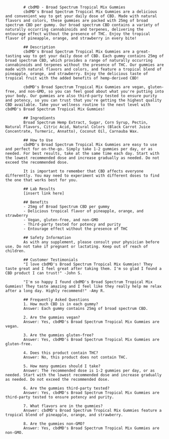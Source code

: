 
            # cbdMD - Broad Spectrum Tropical Mix Gummies
            cbdMD's Broad Spectrum Tropical Mix Gummies are a delicious and convenient way to get your daily dose of CBD. Made with natural flavors and colors, these gummies are packed with 25mg of broad spectrum CBD per gummy. Our broad spectrum CBD contains a variety of naturally occurring cannabinoids and terpenes, delivering the entourage effect without the presence of THC. Enjoy the tropical flavor of pineapple, orange, and strawberry in every bite!
            
            ## Description
            cbdMD's Broad Spectrum Tropical Mix Gummies are a great-tasting way to get your daily dose of CBD. Each gummy contains 25mg of broad spectrum CBD, which provides a range of naturally occurring cannabinoids and terpenes without the presence of THC. Our gummies are made with natural flavors and colors, and feature a tropical blend of pineapple, orange, and strawberry. Enjoy the delicious taste of tropical fruit with the added benefits of hemp-derived CBD!
            
            cbdMD's Broad Spectrum Tropical Mix Gummies are vegan, gluten-free, and non-GMO, so you can feel good about what you're putting into your body. Our gummies are also third-party tested to ensure purity and potency, so you can trust that you're getting the highest quality CBD available. Take your wellness routine to the next level with cbdMD's Broad Spectrum Tropical Mix Gummies!
            
            ## Ingredients
            Broad Spectrum Hemp Extract, Sugar, Corn Syrup, Pectin, Natural Flavors, Citric Acid, Natural Colors (Black Carrot Juice Concentrate, Turmeric, Annatto), Coconut Oil, Carnauba Wax.
            
            ## How to Use
            cbdMD's Broad Spectrum Tropical Mix Gummies are easy to use and perfect for on-the-go. Simply take 1-2 gummies per day, or as needed. For best results, take at the same time each day. Start with the lowest recommended dose and increase gradually as needed. Do not exceed the recommended dose.
            
            It is important to remember that CBD affects everyone differently. You may need to experiment with different doses to find the one that works best for you.
            
            ## Lab Results
            [insert link here]
            
            ## Benefits
            - 25mg of Broad Spectrum CBD per gummy
            - Delicious tropical flavor of pineapple, orange, and strawberry
            - Vegan, gluten-free, and non-GMO
            - Third-party tested for potency and purity
            - Entourage effect without the presence of THC
            
            ## Safety Information
            As with any supplement, please consult your physician before use. Do not take if pregnant or lactating. Keep out of reach of children.
            
            ## Customer Testimonials
            "I love cbdMD's Broad Spectrum Tropical Mix Gummies! They taste great and I feel great after taking them. I'm so glad I found a CBD product I can trust!" -John S.
            
            "I'm so happy I found cbdMD's Broad Spectrum Tropical Mix Gummies! They taste amazing and I feel like they really help me relax after a long day. Highly recommend!" -Amy R.
            
            ## Frequently Asked Questions
            1. How much CBD is in each gummy?
            Answer: Each gummy contains 25mg of broad spectrum CBD.
            
            2. Are the gummies vegan?
            Answer: Yes, cbdMD's Broad Spectrum Tropical Mix Gummies are vegan.
            
            3. Are the gummies gluten-free?
            Answer: Yes, cbdMD's Broad Spectrum Tropical Mix Gummies are gluten-free.
            
            4. Does this product contain THC?
            Answer: No, this product does not contain THC.
            
            5. How many gummies should I take?
            Answer: The recommended dose is 1-2 gummies per day, or as needed. Start with the lowest recommended dose and increase gradually as needed. Do not exceed the recommended dose.
            
            6. Are the gummies third-party tested?
            Answer: Yes, cbdMD's Broad Spectrum Tropical Mix Gummies are third-party tested to ensure potency and purity.
            
            7. What flavors are in the gummies?
            Answer: cbdMD's Broad Spectrum Tropical Mix Gummies feature a tropical blend of pineapple, orange, and strawberry.
            
            8. Are the gummies non-GMO?
            Answer: Yes, cbdMD's Broad Spectrum Tropical Mix Gummies are non-GMO.
